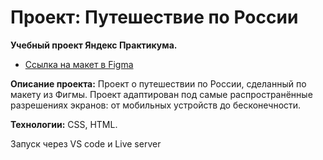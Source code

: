 # Проект: Путешествие по России
**Учебный проект Яндекс Практикума.**
* [Ссылка на макет в Figma](https://www.figma.com/file/5S2WSbEFL6awjVWJ0NWL8Q/Sprint-3_-Russia-_-desktop-mobile?node-id=28503%3A0)

**Описание проекта:**
Проект о путешествии по России, сделанный по макету из Фигмы.
Проект адаптирован под самые распространённые разрешениях экранов: от мобильных устройств до бесконечности.

**Технологии:** CSS, HTML. 

Запуск через VS code и Live server


